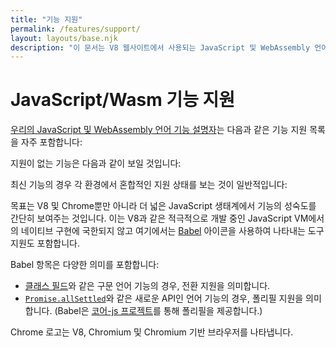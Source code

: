 ```yaml
---
title: "기능 지원"
permalink: /features/support/
layout: layouts/base.njk
description: "이 문서는 V8 웹사이트에서 사용되는 JavaScript 및 WebAssembly 언어 기능 지원 목록을 설명합니다."
---
```

# JavaScript/Wasm 기능 지원

[우리의 JavaScript 및 WebAssembly 언어 기능 설명자](/features)는 다음과 같은 기능 지원 목록을 자주 포함합니다:

<feature-support chrome="71"
                 firefox="65"
                 safari="12"
                 nodejs="12"
                 babel="yes"></feature-support>

지원이 없는 기능은 다음과 같이 보일 것입니다:

<feature-support chrome="no"
                 firefox="no"
                 safari="no"
                 nodejs="no"
                 babel="no"></feature-support>

최신 기능의 경우 각 환경에서 혼합적인 지원 상태를 보는 것이 일반적입니다:

<feature-support chrome="partial"
                 firefox="yes"
                 safari="yes"
                 nodejs="no"
                 babel="yes"></feature-support>

목표는 V8 및 Chrome뿐만 아니라 더 넓은 JavaScript 생태계에서 기능의 성숙도를 간단히 보여주는 것입니다. 이는 V8과 같은 적극적으로 개발 중인 JavaScript VM에서의 네이티브 구현에 국한되지 않고 여기에서는 [Babel](https://babeljs.io/) 아이콘을 사용하여 나타내는 도구 지원도 포함합니다.

<!--truncate-->
Babel 항목은 다양한 의미를 포함합니다:

- [클래스 필드](/features/class-fields)와 같은 구문 언어 기능의 경우, 전환 지원을 의미합니다.
- [`Promise.allSettled`](/features/promise-combinators#promise.allsettled)와 같은 새로운 API인 언어 기능의 경우, 폴리필 지원을 의미합니다. (Babel은 [코어-js 프로젝트](https://github.com/zloirock/core-js)를 통해 폴리필을 제공합니다.)

Chrome 로고는 V8, Chromium 및 Chromium 기반 브라우저를 나타냅니다.
